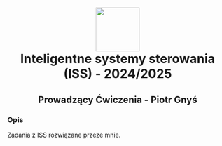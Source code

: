 <h1 align="center">
  <div>
    <img width="100" src="https://user-images.githubusercontent.com/88508650/178162459-1cb35c87-903c-4a3b-8b63-b2aa88e344b0.svg" alt="" />
  </div>
Inteligentne systemy sterowania (ISS) - 2024/2025
</h1>

<h2 align="center"> Prowadzący Ćwiczenia - Piotr Gnyś </h2>
<h3>Opis</h3>
Zadania z ISS rozwiązane przeze mnie.
